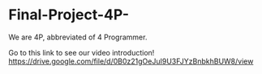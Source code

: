 # Final-Project-4P-

We are 4P, abbreviated of 4 Programmer.

Go to this link to see our video introduction! https://drive.google.com/file/d/0B0z21gOeJuI9U3FJYzBnbkhBUW8/view
